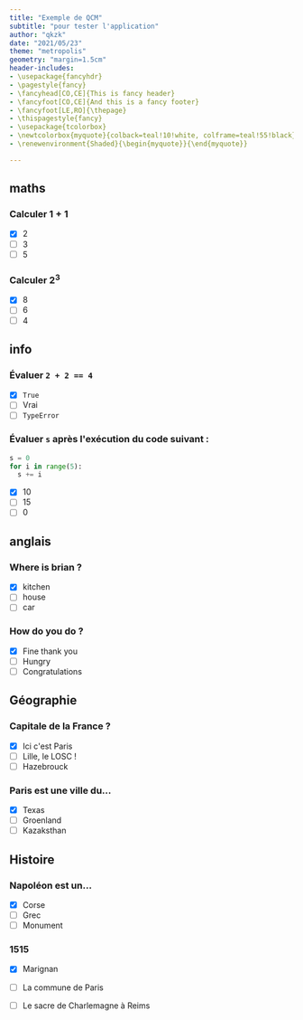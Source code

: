```yaml
---
title: "Exemple de QCM"
subtitle: "pour tester l'application"
author: "qkzk"
date: "2021/05/23"
theme: "metropolis"
geometry: "margin=1.5cm"
header-includes:
- \usepackage{fancyhdr}
- \pagestyle{fancy}
- \fancyhead[CO,CE]{This is fancy header}
- \fancyfoot[CO,CE]{And this is a fancy footer}
- \fancyfoot[LE,RO]{\thepage}
- \thispagestyle{fancy}
- \usepackage{tcolorbox}
- \newtcolorbox{myquote}{colback=teal!10!white, colframe=teal!55!black}
- \renewenvironment{Shaded}{\begin{myquote}}{\end{myquote}}

---
```



## maths

### Calculer $1 +1$

- [x] 2
- [ ] 3
- [ ] 5

### Calculer $2^3$

- [x] 8
- [ ] 6
- [ ] 4

## info

### Évaluer `2 + 2 == 4`

- [x] `True`
- [ ] Vrai
- [ ] `TypeError`

### Évaluer `s` après l'exécution du code suivant :

```python
s = 0
for i in range(5):
  s += i
```

- [x] 10
- [ ] 15
- [ ] 0

## anglais

### Where is brian ?

- [x] kitchen
- [ ] house
- [ ] car

### How do you do ?

- [x] Fine thank you
- [ ] Hungry
- [ ] Congratulations

## Géographie

### Capitale de la France ?

- [x] Ici c'est Paris
- [ ] Lille, le LOSC !
- [ ] Hazebrouck

### Paris est une ville du...


- [x] Texas
- [ ] Groenland
- [ ] Kazaksthan

## Histoire

### Napoléon est un...

- [x] Corse
- [ ] Grec
- [ ] Monument

### 1515


- [x] Marignan
- [ ] La commune de Paris
- [ ] Le sacre de Charlemagne à Reims

